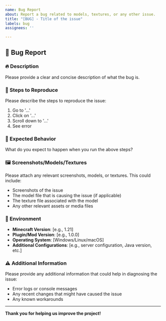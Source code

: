 ```yaml
---
name: Bug Report
about: Report a bug related to models, textures, or any other issue.
title: "[BUG] - Title of the issue"
labels: bug
assignees: ''

---
```


## 🐛 Bug Report

### 🔥 Description
Please provide a clear and concise description of what the bug is.

### 🔄 Steps to Reproduce
Please describe the steps to reproduce the issue:
1. Go to '...'
2. Click on '...'
3. Scroll down to '...'
4. See error

### 📸 Expected Behavior
What do you expect to happen when you run the above steps?

### 🖼️ Screenshots/Models/Textures
Please attach any relevant screenshots, models, or textures. This could include:
- Screenshots of the issue
- The model file that is causing the issue (if applicable)
- The texture file associated with the model
- Any other relevant assets or media files

### 🔧 Environment
- **Minecraft Version**: [e.g., 1.21]
- **Plugin/Mod Version**: [e.g., 1.0.0]
- **Operating System**: [Windows/Linux/macOS]
- **Additional Configurations**: [e.g., server configuration, Java version, etc.]

### ⚠️ Additional Information
Please provide any additional information that could help in diagnosing the issue:
- Error logs or console messages
- Any recent changes that might have caused the issue
- Any known workarounds

---

**Thank you for helping us improve the project!**
